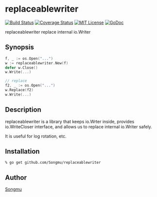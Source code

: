 replaceablewriter
=======

[![Build Status](https://travis-ci.org/Songmu/replaceablewriter.svg?branch=master)][travis]
[![Coverage Status](https://coveralls.io/repos/Songmu/replaceablewriter/badge.svg?branch=master)][coveralls]
[![MIT License](http://img.shields.io/badge/license-MIT-blue.svg?style=flat-square)][license]
[![GoDoc](https://godoc.org/github.com/Songmu/replaceablewriter?status.svg)][godoc]

[travis]: https://travis-ci.org/Songmu/replaceablewriter
[coveralls]: https://coveralls.io/r/Songmu/replaceablewriter?branch=master
[license]: https://github.com/Songmu/replaceablewriter/blob/master/LICENSE
[godoc]: https://godoc.org/github.com/Songmu/replaceablewriter

replaceablewriter replace internal io.Writer

## Synopsis

```go
f, _ := os.Open("...")
w := replaceablewriter.New(f)
defer w.Close()
w.Write(...)

// replace
f2, _ := os.Open("...")
w.Replace(f2)
w.Write(...)
```

## Description

replaceablewriter is a library that keeps io.Wrter inside, provides io.WriteCloser interface,
and allows us to replace internal io.Writer safely.

It is useful for log rotation, etc.

## Installation

```console
% go get github.com/Songmu/replaceablewriter
```

## Author

[Songmu](https://github.com/Songmu)
